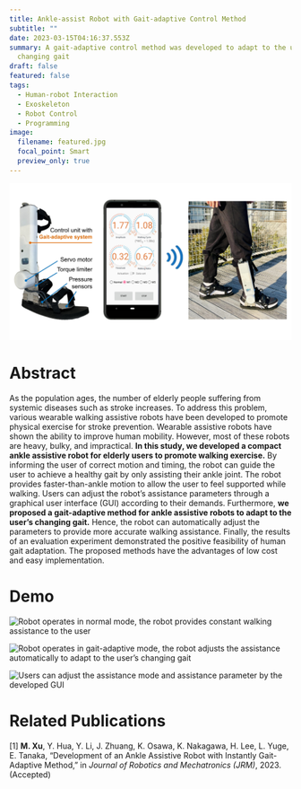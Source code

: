 ```yaml
---
title: Ankle-assist Robot with Gait-adaptive Control Method
subtitle: ""
date: 2023-03-15T04:16:37.553Z
summary: A gait-adaptive control method was developed to adapt to the user’s
  changing gait
draft: false
featured: false
tags:
  - Human-robot Interaction
  - Exoskeleton
  - Robot Control
  - Programming
image:
  filename: featured.jpg
  focal_point: Smart
  preview_only: true
---
```

![](re1.jpg)

# Abstract

As the population ages, the number of elderly people suffering from systemic diseases such as stroke increases. To address this problem, various wearable walking assistive robots have been developed to promote physical exercise for stroke prevention. Wearable assistive robots have shown the ability to improve human mobility. However, most of these robots are heavy, bulky, and impractical. **In this study, we developed a compact ankle assistive robot for elderly users to promote walking exercise.** By informing the user of correct motion and timing, the robot can guide the user to achieve a healthy gait by only assisting their ankle joint. The robot provides faster-than-ankle motion to allow the user to feel supported while walking. Users can adjust the robot’s assistance parameters through a graphical user interface (GUI) according to their demands. Furthermore, **we proposed a gait-adaptive method for ankle assistive robots to adapt to the user’s changing gait.** Hence, the robot can automatically adjust the parameters to provide more accurate walking assistance. Finally, the results of an evaluation experiment demonstrated the positive feasibility of human gait adaptation. The proposed methods have the advantages of low cost and easy implementation.

# D﻿emo

![](regif1.gif "Robot operates in normal mode, the robot provides constant walking assistance to the user")

![](regif2.gif "Robot operates in gait-adaptive mode, the robot adjusts the assistance automatically to adapt to the user’s changing gait")

![](gui1.gif "Users can adjust the assistance mode and assistance parameter by the developed GUI")

# R﻿elated Publications

\[1] **M. Xu**, Y. Hua, Y. Li, J. Zhuang, K. Osawa, K. Nakagawa, H. Lee, L. Yuge, E. Tanaka, “Development of an Ankle Assistive Robot with Instantly Gait-Adaptive Method,” in *Journal of Robotics and Mechatronics (JRM)*, 2023. (Accepted)